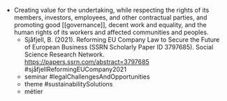 - Creating value for the undertaking, while respecting the rights of its members, investors, employees, and other contractual parties, and promoting good [[governance]], decent work and equality, and the human rights of its workers and affected communities and peoples.
	- Sjåfjell, B. (2021). Reforming EU Company Law to Secure the Future of European Business (SSRN Scholarly Paper ID 3797685). Social Science Research Network. https://papers.ssrn.com/abstract=3797685 #sjåfjellReformingEUCompany2021
	- seminar #legalChallengesAndOpportunities
	- theme #sustainabilitySolutions
	- métier